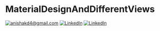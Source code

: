 # MaterialDesignAndDifferentViews

<a href="mailto:anishakd4@gmail.com">![anishakd4@gmail.com](https://img.shields.io/badge/Gmail-D14836?style=for-the-badge&logo=gmail&logoColor=white)</a>
<a href="https://www.linkedin.com/in/anish-kumar-dubey-75b32759/">![LinkedIn](https://img.shields.io/badge/LinkedIn-0077B5?style=for-the-badge&logo=linkedin&logoColor=white)</a>
<a href="https://medium.com/@anishakd4">![LinkedIn](https://img.shields.io/badge/Medium-12100E?style=for-the-badge&logo=medium&logoColor=white)</a>
